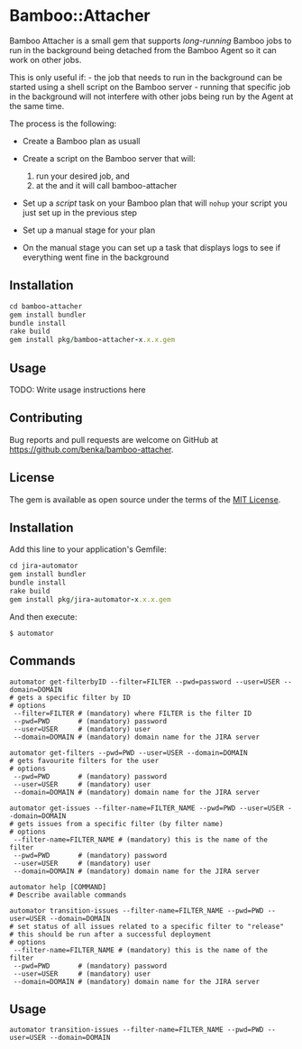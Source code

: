 # Bamboo::Attacher

Bamboo Attacher is a small gem that supports _long-running_ Bamboo jobs to run in the background being detached from the Bamboo Agent so it can work on other jobs.

This is only useful if:
    - the job that needs to run in the background can be started using a shell script on the Bamboo server
    - running that specific job in the background will not interfere with other jobs being run by the Agent at the same time.

The process is the following:
- Create a Bamboo plan as usuall
- Create a script on the Bamboo server that will:
    1. run your desired job, and 
    2. at the and it will call bamboo-attacher

- Set up a _script_ task on your Bamboo plan that will `nohup` your script you just set up in the previous step
- Set up a manual stage for your plan
- On the manual stage you can set up a task that displays logs to see if everything went fine in the background 


## Installation

```ruby
cd bamboo-attacher
gem install bundler
bundle install
rake build 
gem install pkg/bamboo-attacher-x.x.x.gem
```


## Usage

TODO: Write usage instructions here


## Contributing

Bug reports and pull requests are welcome on GitHub at https://github.com/benka/bamboo-attacher.


## License

The gem is available as open source under the terms of the [MIT License](http://opensource.org/licenses/MIT).






## Installation

Add this line to your application's Gemfile:

```ruby
cd jira-automator
gem install bundler
bundle install
rake build 
gem install pkg/jira-automator-x.x.x.gem
```

And then execute:

    $ automator

## Commands

    automator get-filterbyID --filter=FILTER --pwd=password --user=USER --domain=DOMAIN
    # gets a specific filter by ID
    # options
     --filter=FILTER # (mandatory) where FILTER is the filter ID
     --pwd=PWD       # (mandatory) password
     --user=USER     # (mandatory) user
     --domain=DOMAIN # (mandatory) domain name for the JIRA server
     
    automator get-filters --pwd=PWD --user=USER --domain=DOMAIN
    # gets favourite filters for the user
    # options
     --pwd=PWD       # (mandatory) password
     --user=USER     # (mandatory) user
     --domain=DOMAIN # (mandatory) domain name for the JIRA server
     
    automator get-issues --filter-name=FILTER_NAME --pwd=PWD --user=USER --domain=DOMAIN
    # gets issues from a specific filter (by filter name)
    # options
     --filter-name=FILTER_NAME # (mandatory) this is the name of the filter
     --pwd=PWD       # (mandatory) password
     --user=USER     # (mandatory) user
     --domain=DOMAIN # (mandatory) domain name for the JIRA server
     
    automator help [COMMAND]                                                     
    # Describe available commands
     
    automator transition-issues --filter-name=FILTER_NAME --pwd=PWD --user=USER --domain=DOMAIN  
    # set status of all issues related to a specific filter to "release"
    # this should be run after a successful deployment
    # options     
     --filter-name=FILTER_NAME # (mandatory) this is the name of the filter
     --pwd=PWD       # (mandatory) password
     --user=USER     # (mandatory) user
     --domain=DOMAIN # (mandatory) domain name for the JIRA server    
    

## Usage

    automator transition-issues --filter-name=FILTER_NAME --pwd=PWD --user=USER --domain=DOMAIN  


